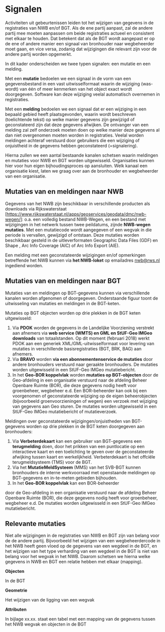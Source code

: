 # Signalen

Activiteiten uit gebeurtenissen leiden tot het wijzigen van gegevens in de registraties van NWB en/of BGT. Als de ene partij aanpast, zal de andere partij mee moeten aanpassen om beide registraties actueel en consistent met elkaar te houden. Dat betekent dat als de BGT wordt aangepast er op de ene of andere manier een signaal van bronhouder naar wegbeheerder moet gaan, en vice versa, zodanig dat wijzigingen die relevant zijn voor de andere partij worden opgemerkt.

In dit kader onderscheiden we twee typen signalen: een mutatie en een melding.

Met een **mutatie** bedoelen we een signaal in de vorm van een gegevensbestand in een vast uitwisselformaat waarin de wijziging (was-wordt) van één of meer kenmerken van het object exact wordt doorgegeven. Software kan deze wijziging veelal automatisch overnemen in registraties.

Met een **melding** bedoelen we een signaal dat er een wijziging in een bepaald gebied heeft plaatsgevonden, waarin wordt beschreven (toelichtende tekst) op welke manier gegevens zijn gewijzigd of geconstateerd zijn dat deze gegevens afwijken. De ontvanger van een melding zal zelf onderzoek moeten doen op welke manier deze gegevens al dan niet overgenomen moeten worden in registraties. Veelal worden meldingen achteraf verstuurd door gebruikers die een wijziging of onjuistheid in de gegevens hebben geconstateerd (=signalering).

Hierna zullen we een aantal bestaande kanalen schetsen waarin meldingen en mutaties voor NWB en BGT worden uitgewisseld. Organisaties kunnen hier voor hun eigen bijhoudingsproces op aansluiten. Welk kanaal een organisatie kiest, laten we graag over aan de bronhouder en wegbeheerder van een organisatie.

## Mutaties van en meldingen naar NWB 

Gegevens van het NWB zijn beschikbaar in verschillende producten als downloads via Rijkswaterstaat [https://www.rijkswaterstaat.nl/apps/geoservices/geodata/dmc/nwb-wegen/]: o.a. een volledig bestand NWB-Wegen, en een bestand met wijzigingen in het netwerk tussen twee peildatums, zijnde **NWB-wegen mutaties**. Met een mutatiecode wordt aangegeven of een wegvak in die periode is vervallen, gewijzigd of ontstaan. Deze mutaties worden beschikbaar gesteld in de uitleverformaten Geographic Data Files (GDF) en Shape , Arc Info Coverage (AIC) of Arc Info Export (AIE).  

Een melding met een geconstateerde wijzigingen en/of opmerkingen betreffende het NWB kunnen via **het NWB-loket** op emailadres nwb@rws.nl ingediend worden.

## Mutaties van en meldingen naar BGT
Mutaties van en meldingen op BGT-gegevens kunnen via verschillende kanalen worden afgenomen of doorgegeven. Onderstaande figuur toont de uitwisseling van mutaties en meldingen in de BGT-keten.

Mutaties op BGT objecten worden op drie plekken in de BGT keten uitgewisseld:
1. Via **PDOK** worden de gegevens in de Landelijke Voorziening verstrekt aan afnemers via **web service (WMTS) en GML en StUF-Geo IMGeo downloads** van totaalstanden. Op dit moment (februari 2018) werkt PDOK aan een generiek XML/GML-uitwisselformaat voor levering van mutaties in verschillende basisregistraties (BGT, BRK, BAG) aan afnemers.
2. Via **BRAVO** worden **via een abonnementenservice de mutaties** door andere bronhouders verstuurd naar geraakte bronhouders. De mutaties worden uitgewisseld in een StUF-Geo IMGeo mutatiebericht.
3. In het **Geo-BOR koppelvlak** worden **mutaties op BGT-objecten** door de Geo-afdeling in een organisatie verstuurd naar de afdeling Beheer Openbare Ruimte (BOR), die deze gegevens nodig heeft voor groenbeheer, wegbeheer e.d. Een BOR-beheerder kan ook bij een voorgenomen of geconstateerde wijziging op de eigen beheerobjecten (bijvoorbeeld groenvoorzieningen of wegen) een verzoek met wijziging van gegevens aan Geo sturen. De mutaties worden uitgewisseld in een StUF-Geo IMGeo mutatiebericht of mutatieverzoek.

Meldingen over geconstateerde wijzigingen/onjuistheden van BGT-gegevens worden op drie plekken in de BGT keten doorgegeven aan bronhouders:
1. Via **Verbeterdekaart** kan een gebruiker van BGT-gegevens een **terugmelding** doen, door het prikken van een puntlocatie op een interactieve kaart en een toelichting te geven over de geconstateerde afwijking tussen kaart en werkelijkheid. Verbeterdekaart is het offciële terugmeldsysteem (TMS) voor de BGT.
2. Via het **MutatieMeldSysteem** (MMS) van het SVB-BGT kunnen bronhouders de interne werkvoorraad met openstaande meldingen op BGT-gegevens en in-te-meten gebieden bijhouden. 
3. In het **Geo-BOR koppelvlak** kan een BOR-beheerder   

door de Geo-afdeling in een organisatie verstuurd naar de afdeling Beheer Openbare Ruimte (BOR), die deze gegevens nodig heeft voor groenbeheer, wegbeheer e.d. De mutaties worden uitgewisseld in een StUF-Geo IMGeo mutatiebericht.












## Relevante mutaties

Niet alle wijzigingen in de registraties van NWB en BGT zijn van belang voor de de andere partij. Bijvoorbeeld het wijzigen van een wegbeheerdercode in het NWB heeft geen vloed op de gegevens van een wegdeel in de BGT, en het wijzigen van het type verharding van een wegdeel in de BGT is niet van belang voor het wegvak in het NWB. Daarom schetsen we hierna welke gegevens in NWB en BGT een relatie hebben met elkaar (mapping). 

**Objecten**

In de BGT

**Geometrie**

Het wijzigen van de ligging van een wegvak 

**Attributen**

In bijlage xx.xx. staat een tabel met een mapping van de gegevens tussen het NWB wegvak en objecten in de BGT

